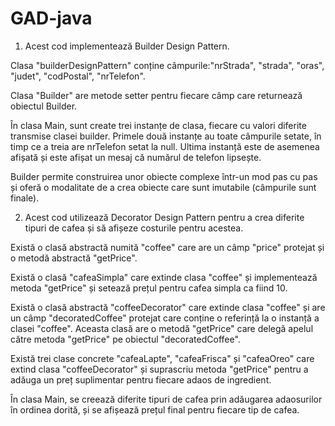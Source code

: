 # GAD-java
1. Acest cod implementează Builder Design Pattern.

Clasa "builderDesignPattern" conține câmpurile:"nrStrada", "strada", "oras", "judet", "codPostal", "nrTelefon".

Clasa "Builder" are metode setter pentru fiecare câmp care returnează obiectul Builder.

În clasa Main, sunt create trei instanțe de clasa, fiecare cu valori diferite transmise clasei builder. 
Primele două instanțe au toate câmpurile setate, în timp ce a treia are nrTelefon setat la null. 
Ultima instanță este de asemenea afișată și este afișat un mesaj că numărul de telefon lipsește.

Builder permite construirea unor obiecte complexe într-un mod pas cu pas și oferă o modalitate de a crea obiecte care sunt imutabile (câmpurile sunt finale).

2. Acest cod utilizează Decorator Design Pattern pentru a crea diferite tipuri de cafea și să afișeze costurile pentru acestea.

Există o clasă abstractă numită "coffee" care are un câmp "price" protejat și o metodă abstractă "getPrice". 

Există o clasă "cafeaSimpla" care extinde clasa "coffee" și implementează metoda "getPrice" și setează prețul pentru cafea simpla ca fiind 10.

Există o clasă abstractă "coffeeDecorator" care extinde clasa "coffee" și are un câmp "decoratedCoffee" protejat care conține o referință la o instanță a clasei "coffee". 
Aceasta clasă are o metodă "getPrice" care delegă apelul către metoda "getPrice" pe obiectul "decoratedCoffee".

Există trei clase concrete "cafeaLapte", "cafeaFrisca" și "cafeaOreo" care extind clasa "coffeeDecorator" și suprascriu metoda "getPrice" 
pentru a adăuga un preț suplimentar pentru fiecare adaos de ingredient.

În clasa Main, se creează diferite tipuri de cafea prin adăugarea adaosurilor în ordinea dorită, și se afișează prețul final pentru fiecare tip de cafea.
